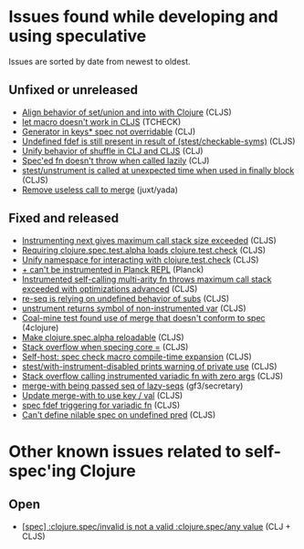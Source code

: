 # Issues found while developing and using speculative

Issues are sorted by date from newest to oldest.

## Unfixed or unreleased

- [Align behavior of set/union and into with Clojure](https://dev.clojure.org/jira/browse/CLJS-3054) (CLJS)
- [let macro doesn't work in CLJS](https://dev.clojure.org/jira/browse/TCHECK-154) (TCHECK)
- [Generator in keys* spec not overridable](https://dev.clojure.org/jira/browse/CLJ-2483) (CLJ)
- [Undefined fdef is still present in result of (stest/checkable-syms)](https://dev.clojure.org/jira/browse/CLJS-3049) (CLJS)
- [Unify behavior of shuffle in CLJ and CLJS](https://dev.clojure.org/jira/browse/CLJ-2470) (CLJ)
- [Spec'ed fn doesn't throw when called lazily](https://dev.clojure.org/jira/browse/CLJ-2443) (CLJ)
- [stest/unstrument is called at unexpected time when used in finally block](https://dev.clojure.org/jira/browse/CLJS-2949) (CLJS)
- [Remove useless call to merge](https://github.com/juxt/yada/pull/246) (juxt/yada)

## Fixed and released

- [Instrumenting next gives maximum call stack size exceeded](https://dev.clojure.org/jira/browse/CLJS-3023) (CLJS)
- [Requiring clojure.spec.test.alpha loads clojure.test.check](https://dev.clojure.org/jira/browse/CLJS-2964) (CLJS)
- [Unify namespace for interacting with clojure.test.check](https://dev.clojure.org/jira/browse/CLJS-2952) (CLJS)
- [+ can't be instrumented in Planck REPL](https://github.com/borkdude/speculative/issues/214) (Planck)
- [Instrumented self-calling multi-arity fn throws maximum call stack exceeded with optimizations advanced](https://dev.clojure.org/jira/browse/CLJS-2995) (CLJS)
- [re-seq is relying on undefined behavior of subs](https://dev.clojure.org/jira/browse/CLJS-2979) (CLJS)
- [unstrument returns symbol of non-instrumented var](https://dev.clojure.org/jira/browse/CLJS-2975) (CLJS)
- [Coal-mine test found use of merge that doesn't conform to spec](https://github.com/borkdude/speculative/issues/113) (4clojure)
- [Make clojure.spec.alpha reloadable](https://dev.clojure.org/jira/browse/CLJS-2967) (CLJS)
- [Stack overflow when specing core =](https://dev.clojure.org/jira/browse/CLJS-2956) (CLJS)
- [Self-host: spec check macro compile-time expansion](https://dev.clojure.org/jira/browse/CLJS-2955) (CLJS)
- [stest/with-instrument-disabled prints warning of private use](https://dev.clojure.org/jira/browse/CLJS-2953) (CLJS)
- [Stack overflow calling instrumented variadic fn with zero args](https://dev.clojure.org/jira/browse/CLJS-2948) (CLJS)
- [merge-with being passed seq of lazy-seqs](https://github.com/gf3/secretary/issues/100) (gf3/secretary)
- [Update merge-with to use key / val](https://dev.clojure.org/jira/browse/CLJS-2943) (CLJS)
- [spec fdef triggering for variadic fn](https://dev.clojure.org/jira/browse/CLJS-2942) (CLJS)
- [Can't define nilable spec on undefined pred](https://dev.clojure.org/jira/browse/CLJS-2940) (CLJS)

# Other known issues related to self-spec'ing Clojure

## Open

- [\[spec\] :clojure.spec/invalid is not a valid :clojure.spec/any value](https://dev.clojure.org/jira/browse/CLJ-1966) (CLJ + CLJS)
